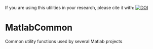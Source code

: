 If you are using this utilities in your research, please cite it with:  [![DOI](https://zenodo.org/badge/14403/okomarov/MatlabCommon.svg)](https://zenodo.org/badge/latestdoi/14403/okomarov/MatlabCommon)

# MatlabCommon
Common utility functions used by several Matlab projects
